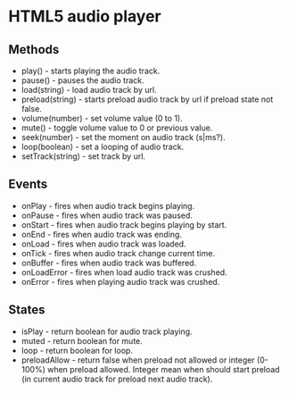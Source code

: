 # HTML5 audio player

## Methods
* play() - starts playing the audio track.
* pause() - pauses the audio track.
* load(string) - load audio track by url.
* preload(string) - starts preload audio track by url if preload state not false.
* volume(number) - set volume value (0 to 1).
* mute() - toggle volume value to 0 or previous value.
* seek(number) - set the moment on audio track (s|ms?).
* loop(boolean) - set a looping of audio track.
* setTrack(string) - set track by url.

## Events
* onPlay - fires when audio track begins playing.
* onPause - fires when audio track was paused.
* onStart - fires when audio track begins playing by start.
* onEnd - fires when audio track was ending.
* onLoad - fires when audio track was loaded.
* onTick - fires when audio track change current time.
* onBuffer - fires when audio track was buffered.
* onLoadError - fires when load audio track was crushed.
* onError - fires when playing audio track was crushed.

## States  
* isPlay - return boolean for audio track playing.
* muted - return boolean for mute.
* loop - return boolean for loop.
* preloadAllow - return false when preload not allowed or integer (0-100%) when preload allowed. Integer mean when should 
start preload (in current audio track for preload next audio track).

